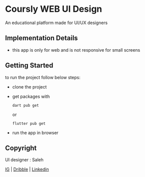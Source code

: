 # Coursly WEB UI Design

An educational platform made for UI/UX designers

## Implementation Details

- this app is only for web and is not responsive for small screens

## Getting Started
to run the project follow below steps:

- clone the project
- get packages with 
  
  ```
  dart pub get
  ```
  or

  ```
  flutter pub get
  ```

- run the app in browser

## Copyright

UI designer : Saleh

 [IG](https://www.instagram.com/sawli1_/) | [Dribble](https://dribbble.com/sawli1) | [Linkedin](http://linkedin.com/in/saleh-hosseini-a3bb84198)